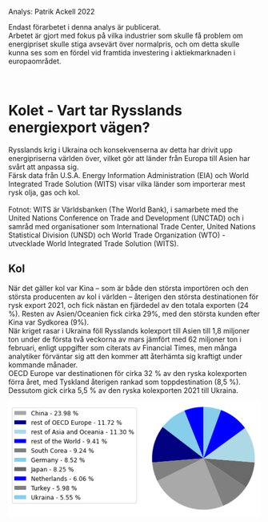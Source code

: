Analys: Patrik Ackell 2022

Endast förarbetet i denna analys är publicerat.
<br>
Arbetet är gjort med fokus på vilka industrier som skulle få problem om energipriset skulle stiga avsevärt över normalpris, och om detta skulle kunna ses som en fördel vid framtida investering i aktiekmarknaden i europaområdet.
<br>
<br>
<br>
# Kolet - Vart tar Rysslands energiexport vägen?
Rysslands krig i Ukraina och konsekvenserna av detta har drivit upp energipriserna världen över, vilket gör att länder från Europa till Asien har svårt att anpassa sig.
<br>
Färsk data från U.S.A. Energy Information Administration (EIA) och World Integrated Trade Solution (WITS) visar vilka länder som importerar mest rysk olja, gas och kol.
<br>
<br>
Fotnot: WITS är Världsbanken (The World Bank), i samarbete med the United Nations Conference on Trade and Development (UNCTAD) och i samråd med organisationer som International Trade Center, United Nations Statistical Division (UNSD) och World Trade Organization (WTO) - utvecklade World Integrated Trade Solution (WITS).
<br>
## Kol
När det gäller kol var Kina – som är både den största importören och den största producenten av kol i världen – återigen den största destinationen för rysk export 2021, och fick nästan en fjärdedel av den totala exporten (24 %). Resten av Asien/Oceanien fick cirka 29%, med den största kunden efter Kina var Sydkorea (9%).
<br>
När kriget rasar i Ukraina föll Rysslands kolexport till Asien till 1,8 miljoner ton under de första två veckorna av mars jämfört med 62 miljoner ton i februari, enligt uppgifter som citerats av Financial Times, men många analytiker förväntar sig att den kommer att återhämta sig kraftigt under kommande månader.
<br>
OECD Europe var destinationen för cirka 32 % av den ryska kolexporten förra året, med Tyskland återigen rankad som toppdestination (8,5 %). Dessutom gick cirka 5,5 % av den ryska kolexporten 2021 till Ukraina.

![Piechart Kol](https://github.com/IoT-Dude/blogg_mtrl/blob/main/piechart_rysk_kol.png)
